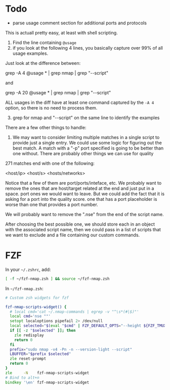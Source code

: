 # Todo

- parse usage comment section for additional ports and protocols

This is actuall pretty easy, at least with shell scripting.

1. Find the line containing `@usage`
2. if you look at the following 4 lines, you basically capture over 99% of all usage examples.

Just look at the difference between:

grep -A 4  @usage * | grep nmap | grep "\-\-script"

and

grep -A 20  @usage * | grep nmap | grep "\-\-script"

ALL usages in the diff have at least one command captured by the `-A 4` option, so there is no need to process them.

3. grep for nmap and "--script" on the same line to identify the examples

There are a few other things to handle:

1. We may want to consider limiting multiple matches in a single script to provide just a single entry. We could use some logic for figuring out the best match. A match with a "-p" port specified is going to be better than one without. There are probably other things we can use for quality

271 matches end with one of the following:

<host/ip>
<host/s>
<host>
<hosts/networks>
<interface>
<ip>
<ips>
<port>
<ports>
<target>
<targetport>
<targets>

Notice that a few of them are port/ports/inteface, etc. We probably want to remove the ones that are host/target related at the end and just put in a space. port ones we would want to leave. But we could add the fact that it is asking for a port into the quality score. one that has a port placeholder is worse than one that provides a port number.

We will probably want to remove the ".nse" from the end of the script name.

After choosing the best possible one, we should store each in an object with the associated script name, then we could pass in a list of scripts that we want to exclude and a file containing our custom commands.

# FZF

In your `~/.zshrc`, add:

```zsh
[ -f ~/fzf-nmap.zsh ] && source ~/fzf-nmap.zsh
```

In `~/fzf-nmap.zsh`:

```zsh
# Custom zsh widgets for fzf

fzf-nmap-scripts-widget() {
  # local cmd='cat ~/.nmap-commands | egrep -v "^\s*(#|$)"'
  local cmd='nse ""'
  setopt localoptions pipefail 2> /dev/null
  local selected="$(eval "$cmd" | FZF_DEFAULT_OPTS="--height ${FZF_TMUX_HEIGHT:-40%} --preview-window=wrap:60% --preview 'nmap-fzf-parse {}' --bind ctrl-j:preview-down,ctrl-k:preview-up +m" $(__fzfcmd))"
  if [[ -z "$selected" ]]; then
    zle redisplay
    return 0
  fi
  prefix="sudo nmap -v4 -Pn -n --version-light --script"
  LBUFFER="$prefix $selected"
  zle reset-prompt
  return 0
}
zle     -N    fzf-nmap-scripts-widget
# Bind to alt+n
bindkey '\en' fzf-nmap-scripts-widget
```
